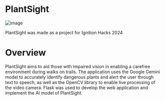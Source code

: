 # PlantSight
![image](https://github.com/user-attachments/assets/473e58fc-bd3f-4d5e-b5e5-c198e10481e1)

PlantSight was made as a project for Ignition Hacks 2024

# Overview
PlantSight aims to aid those with impaired vision in enabling a carefree environment during walks on trails. The application uses the Google Gemini model to accurately identify dangerous plants and alert the user through text to speech, as well as the OpenCV library to enable live processing of the video camera. Flask was used to develop the web application and implement the AI model of PlantSight.

